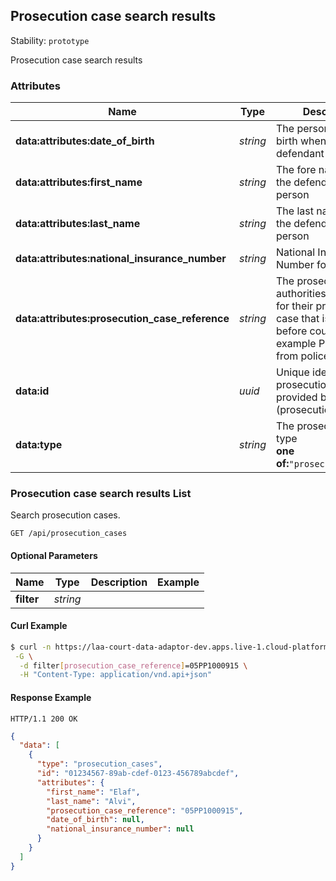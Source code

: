 
## <a name="resource-prosecution_case">Prosecution case search results</a>

Stability: `prototype`

Prosecution case search results

### Attributes

| Name | Type | Description | Example |
| ------- | ------- | ------- | ------- |
| **data:attributes:date_of_birth** | *string* | The person date of birth when the defendant is a person | `"1954-02-23"` |
| **data:attributes:first_name** | *string* | The fore name when the defendant is a person | `"Elaf"` |
| **data:attributes:last_name** | *string* | The last name when the defendant is a person | `"Alvi"` |
| **data:attributes:national_insurance_number** | *string* | National Insurance Number for a person | `"SJ336043A"` |
| **data:attributes:prosecution_case_reference** | *string* | The prosecuting authorities reference for their prosecution case that is layed before court.  For example PTI-URN from police/cps cases | `"05PP1000915"` |
| **data:id** | *uuid* | Unique identifier of prosecution case provided by HMCTS (prosecutionCaseId) | `"01234567-89ab-cdef-0123-456789abcdef"` |
| **data:type** | *string* | The prosecution cases type<br/> **one of:**`"prosecution_cases"` | `"prosecution_cases"` |

### <a name="link-GET-prosecution_case-/api/prosecution_cases">Prosecution case search results List</a>

Search prosecution cases.

```
GET /api/prosecution_cases
```

#### Optional Parameters

| Name | Type | Description | Example |
| ------- | ------- | ------- | ------- |
| **filter** | *string* |  |  |


#### Curl Example

```bash
$ curl -n https://laa-court-data-adaptor-dev.apps.live-1.cloud-platform.service.justice.gov.uk/api/prosecution_cases \
 -G \
  -d filter[prosecution_case_reference]=05PP1000915 \
  -H "Content-Type: application/vnd.api+json"
```


#### Response Example

```
HTTP/1.1 200 OK
```

```json
{
  "data": [
    {
      "type": "prosecution_cases",
      "id": "01234567-89ab-cdef-0123-456789abcdef",
      "attributes": {
        "first_name": "Elaf",
        "last_name": "Alvi",
        "prosecution_case_reference": "05PP1000915",
        "date_of_birth": null,
        "national_insurance_number": null
      }
    }
  ]
}
```


